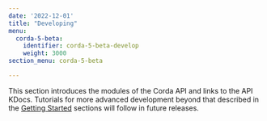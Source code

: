 ```yaml
---
date: '2022-12-01'
title: "Developing"
menu:
  corda-5-beta:
    identifier: corda-5-beta-develop
    weight: 3000
section_menu: corda-5-beta

---
```

This section introduces the modules of the Corda API and links to the API KDocs.
Tutorials for more advanced development beyond that described in the [Getting Started](../developing/getting-started/get-started.html) sections will follow in future releases.
